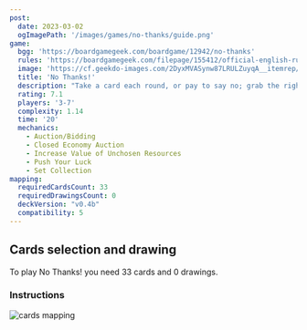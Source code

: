 ```yaml
---
post: 
  date: 2023-03-02
  ogImagePath: '/images/games/no-thanks/guide.png'
game:
  bgg: 'https://boardgamegeek.com/boardgame/12942/no-thanks'
  rules: 'https://boardgamegeek.com/filepage/155412/official-english-rules'
  image: 'https://cf.geekdo-images.com/2DyxMVASynw87LRULZuyqA__itemrep/img/q6mm2B2mK1NxhfW-P4WCr2Vp5aE=/fit-in/246x300/filters:strip_icc()/pic4657706.jpg'
  title: 'No Thanks!'
  description: "Take a card each round, or pay to say no; grab the right cards to lower your score."
  rating: 7.1
  players: '3-7'
  complexity: 1.14
  time: '20'
  mechanics:
    - Auction/Bidding
    - Closed Economy Auction
    - Increase Value of Unchosen Resources
    - Push Your Luck
    - Set Collection 
mapping:
  requiredCardsCount: 33
  requiredDrawingsCount: 0
  deckVersion: "v0.4b"
  compatibility: 5
---
```


## Cards selection and drawing

To play No Thanks! you need 33 cards and 0 drawings.

### Instructions

![cards mapping](/images/games/no-thanks/guide.png)
